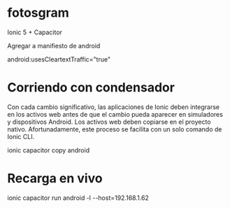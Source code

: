 # fotosgram


Ionic 5 + Capacitor

Agregar a manifiesto de android

   android:usesCleartextTraffic="true"



# Corriendo con condensador

Con cada cambio significativo, las aplicaciones de Ionic deben integrarse en los activos web antes de que el cambio pueda aparecer en simuladores y dispositivos Android. Los activos web deben copiarse en el proyecto nativo. Afortunadamente, este proceso se facilita con un solo comando de Ionic CLI.

ionic capacitor copy android

# Recarga en vivo

ionic capacitor run android -l --host=192.168.1.62


